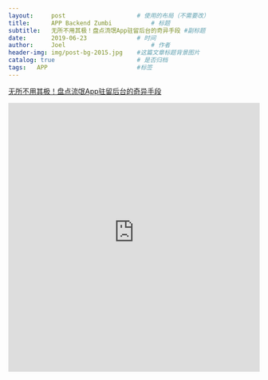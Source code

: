```yaml
---
layout:     post   				    # 使用的布局（不需要改）
title:      APP Backend Zumbi			# 标题
subtitle:   无所不用其极！盘点流氓App驻留后台的奇异手段 #副标题
date:       2019-06-23 				# 时间
author:     Joel 						# 作者
header-img: img/post-bg-2015.jpg 	#这篇文章标题背景图片
catalog: true 						# 是否归档
tags:	APP							#标签
---
```

<a href="https://mp.weixin.qq.com/s?__biz=MjM5NTY1MjY0MQ==&mid=2650738471&idx=1&sn=aa4d441b273b1505c67c3be6663854ea&chksm=befe9a698989137f806693376d6ad1da5e7e746f541dcf1909f9012bb2429846f013feb5c331&mpshare=1&scene=1&srcid=0927fqegYffisYdnIfEWxkdT&pass_ticket=tB08wSX9ENKcHH%2BbxYTJ8vLvzOyEuZ4v%2FmSF8VnlR69XQGlEHrBPX23zOl6VwBg1#rd">无所不用其极！盘点流氓App驻留后台的奇异手段</a>

<embed width="100%" height="540px" name="plugin" id="plugin" src="https://raw.githubusercontent.com/JoelPub/joelpub.github.io/master/img/blog/Z.pdf" type="application/pdf" internalinstanceid="9">
